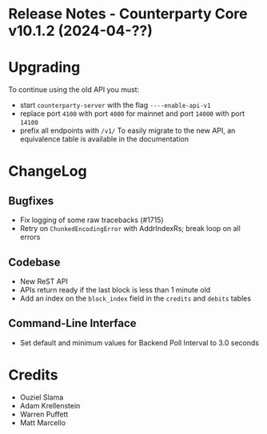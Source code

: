 # Release Notes - Counterparty Core v10.1.2 (2024-04-??)



# Upgrading

To continue using the old API you must:
- start `counterparty-server` with the flag `----enable-api-v1`
- replace port `4100` with port `4000` for mainnet and port `14000` with port `14100`
- prefix all endpoints with `/v1/`
To easily migrate to the new API, an equivalence table is available in the documentation

# ChangeLog

## Bugfixes
* Fix logging of some raw tracebacks (#1715) 
* Retry on `ChunkedEncodingError` with AddrIndexRs; break loop on all errors


## Codebase
* New ReST API
* APIs return ready if the last block is less than 1 minute old
* Add an index on the `block_index` field in the `credits` and `debits` tables

## Command-Line Interface
* Set default and minimum values for Backend Poll Interval to 3.0 seconds

# Credits
* Ouziel Slama
* Adam Krellenstein
* Warren Puffett
* Matt Marcello
